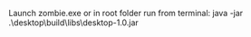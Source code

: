 Launch zombie.exe or in root folder run from terminal: 
java -jar .\desktop\build\libs\desktop-1.0.jar
